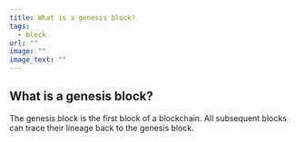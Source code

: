 ```yaml
---
title: What is a genesis block?
tags:
  - block
url: ""
image: ""
image_text: ""
---
```


## What is a genesis block?

The genesis block is the first block of a blockchain. All subsequent blocks can trace their lineage back to the genesis block.
